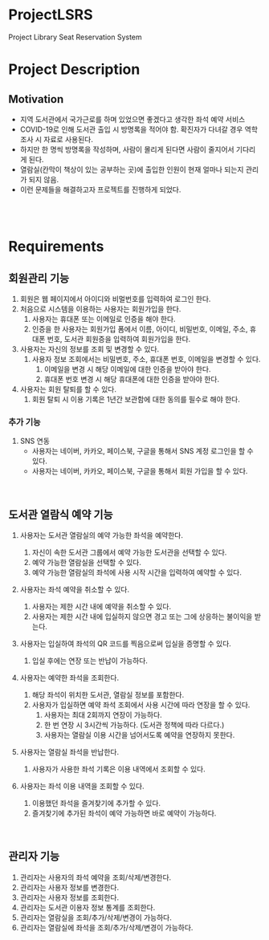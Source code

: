 # ProjectLSRS
Project Library Seat Reservation System

# Project Description
## Motivation
- 지역 도서관에서 국가근로를 하며 있었으면 좋겠다고 생각한 좌석 예약 서비스
- COVID-19로 인해 도서관 출입 시 방명록을 적어야 함. 확진자가 다녀갈 경우 역학조사 시 자료로 사용된다.
- 하지만 한 명씩 방명록을 작성하며, 사람이 몰리게 된다면 사람이 줄지어서 기다리게 된다.
- 열람실(칸막이 책상이 있는 공부하는 곳)에 출입한 인원이 현재 얼마나 되는지 관리가 되지 않음.
- 이런 문제들을 해결하고자 프로젝트를 진행하게 되었다.

<br><br>

# Requirements
## 회원관리 기능
1. 회원은 웹 페이지에서 아이디와 비멀번호를 입력하여 로그인 한다.
1. 처음으로 시스템을 이용하는 사용자는 회원가입을 한다.
     1. 사용자는 휴대폰 또는 이메일로 인증을 해야 한다.
     1. 인증을 한 사용자는 회원가입 폼에서 이름, 아이디, 비밀번호, 이메일, 주소, 휴대폰 번호, 도서관 회원증을 입력하여 회원가입을 한다.
1. 사용자는 자신의 정보를 조회 및 변경할 수 있다.
     1. 사용자 정보 조회에서는 비밀번호, 주소, 휴대폰 번호, 이메일을 변경할 수 있다.
         1. 이메일을 변경 시 해당 이메일에 대한 인증을 받아야 한다.
         1. 휴대폰 번호 변경 시 해당 휴대폰에 대한 인증을 받아야 한다.
1. 사용자는 회원 탈퇴를 할 수 있다.
     1. 회원 탈퇴 시 이용 기록은 1년간 보관함에 대한 동의를 필수로 해야 한다.

### 추가 기능
1. SNS 연동
     - 사용자는 네이버, 카카오, 페이스북, 구글을 통해서 SNS 계정 로그인을 할 수 있다.
     - 사용자는 네이버, 카카오, 페이스북, 구글을 통해서 회원 가입을 할 수 있다.
<br>

## 도서관 열람식 예약 기능
1. 사용자는 도서관 열람실의 예약 가능한 좌석을 예약한다.
     1. 자신이 속한 도서관 그룹에서 예약 가능한 도서관을 선택할 수 있다.
     1. 예약 가능한 열람실을 선택할 수 있다.
     1. 예약 가능한 열람실의 좌석에 사용 시작 시간을 입력하여 예약할 수 있다.

1. 사용자는 좌석 예약을 취소할 수 있다.
     1. 사용자는 제한 시간 내에 예약을 취소할 수 있다.
     1. 사용자는 제한 시간 내에 입실하지 않으면 경고 또는 그에 상응하는 불이익을 받는다.

1. 사용자는 입실하여 좌석의 QR 코드를 찍음으로써 입실을 증명할 수 있다.
     1. 입실 후에는 연장 또는 반납이 가능하다.

1. 사용자는 예약한 좌석을 조회한다.
     1. 해당 좌석이 위치한 도서관, 열람실 정보를 포함한다.
     1. 사용자가 입실하면 예약 좌석 조회에서 사용 시간에 따라 연장을 할 수 있다.
          1. 사용자는 최대 2회까지 연장이 가능하다.
          1. 한 번 연장 시 3시간씩 가능하다. (도서관 정책에 따라 다르다.)
          1. 사용자는 열람실 이용 시간을 넘어서도록 예약을 연장하지 못한다.

1. 사용자는 열람실 좌석을 반납한다.
     1. 사용자가 사용한 좌석 기록은 이용 내역에서 조회할 수 있다.

1. 사용자는 좌석 이용 내역을 조회할 수 있다.
     1. 이용했던 좌석을 즐겨찾기에 추가할 수 있다.
     1. 즐겨찾기에 추가된 좌석이 예약 가능하면 바로 예약이 가능하다.
<br>

## 관리자 기능
1. 관리자는 사용자의 좌석 예약을 조회/삭제/변경한다.
1. 관리자는 사용자 정보를 변경한다.
1. 관리자는 사용자 정보를 조회한다.
1. 관리자는 도서관 이용자 정보 통계를 조회한다.
1. 관리자는 열람실을 조회/추가/삭제/변경이 가능하다.
1. 관리자는 열람실에 좌석을 조회/추가/삭제/변경이 가능하다.